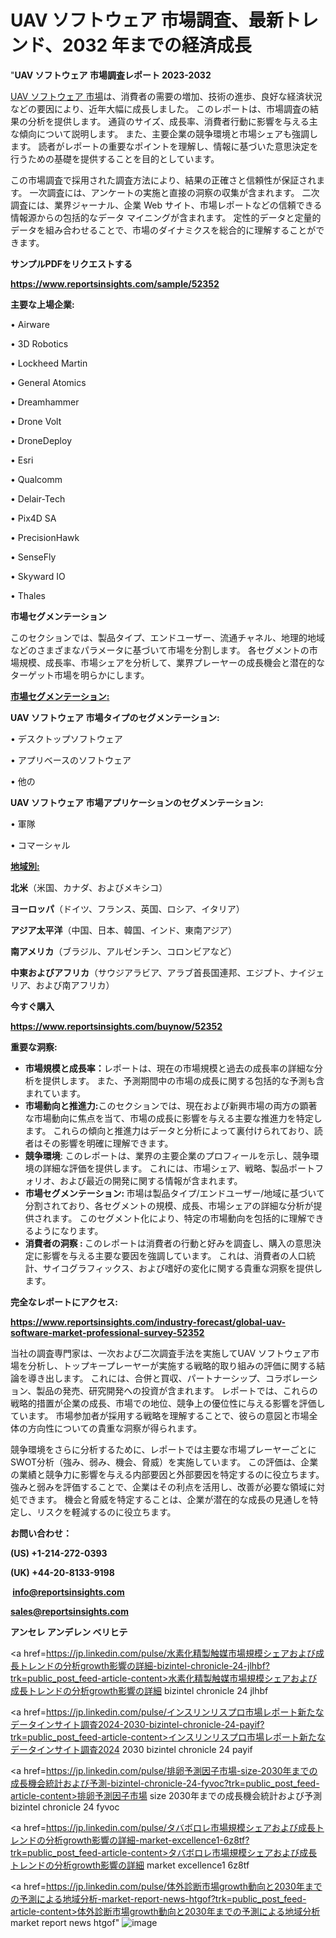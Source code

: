 # UAV ソフトウェア 市場調査、最新トレンド、2032 年までの経済成長

"<strong>UAV ソフトウェア 市場調査レポート 2023-2032</strong>

<a href=https://www.reportsinsights.com/sample/52352>UAV ソフトウェア 市場</a>は、消費者の需要の増加、技術の進歩、良好な経済状況などの要因により、近年大幅に成長しました。 このレポートは、市場調査の結果の分析を提供します。 通貨のサイズ、成長率、消費者行動に影響を与える主な傾向について説明します。 また、主要企業の競争環境と市場シェアも強調します。 読者がレポートの重要なポイントを理解し、情報に基づいた意思決定を行うための基礎を提供することを目的としています。

この市場調査で採用された調査方法により、結果の正確さと信頼性が保証されます。 一次調査には、アンケートの実施と直接の洞察の収集が含まれます。 二次調査には、業界ジャーナル、企業 Web サイト、市場レポートなどの信頼できる情報源からの包括的なデータ マイニングが含まれます。 定性的データと定量的データを組み合わせることで、市場のダイナミクスを総合的に理解することができます。

<strong><b>サンプルPDFをリクエストする</b></strong>

<a href=https://www.reportsinsights.com/sample/52352><strong><u>https://www.reportsinsights.com/sample/52352</u></strong></a>

<strong>主要な上場企業:</strong>

• Airware

• 3D Robotics

• Lockheed Martin

• General Atomics

• Dreamhammer

• Drone Volt

• DroneDeploy

• Esri

• Qualcomm

• Delair-Tech

• Pix4D SA

• PrecisionHawk

• SenseFly

• Skyward IO

• Thales

<strong>市場セグメンテーション</strong>

このセクションでは、製品タイプ、エンドユーザー、流通チャネル、地理的地域などのさまざまなパラメータに基づいて市場を分割します。 各セグメントの市場規模、成長率、市場シェアを分析して、業界プレーヤーの成長機会と潜在的なターゲット市場を明らかにします。

<strong><u>市場セグメンテーション</u></strong><strong><u>:</u></strong>

<strong>UAV ソフトウェア 市場タイプのセグメンテーション:</strong>

• デスクトップソフトウェア

• アプリベースのソフトウェア

• 他の

<strong>UAV ソフトウェア 市場アプリケーションのセグメンテーション:</strong>

• 軍隊

• コマーシャル

<strong><u>地域別</u></strong><strong><u>:</u></strong>

<strong>北米</strong>（米国、カナダ、およびメキシコ）

<strong>ヨーロッパ</strong>（ドイツ、フランス、英国、ロシア、イタリア）

<strong>アジア太平洋</strong>（中国、日本、韓国、インド、東南アジア）

<strong>南アメリカ</strong>（ブラジル、アルゼンチン、コロンビアなど）

<strong>中東およびアフリカ</strong>（サウジアラビア、アラブ首長国連邦、エジプト、ナイジェリア、および南アフリカ）

<strong>今すぐ購入</strong>

<a href=https://www.reportsinsights.com/buynow/52352><strong><u>https://www.reportsinsights.com/buynow/52352</u></strong></a>

<strong>重要な洞察:</strong>
<ul>
  <li><strong>市場規模と成長率：</strong>レポートは、現在の市場規模と過去の成長率の詳細な分析を提供します。 また、予測期間中の市場の成長に関する包括的な予測も含まれています。</li>
  <li><strong>市場動向と推進力:</strong>このセクションでは、現在および新興市場の両方の顕著な市場動向に焦点を当て、市場の成長に影響を与える主要な推進力を特定します。 これらの傾向と推進力はデータと分析によって裏付けられており、読者はその影響を明確に理解できます。</li>
  <li><strong>競争環境</strong>: このレポートは、業界の主要企業のプロフィールを示し、競争環境の詳細な評価を提供します。 これには、市場シェア、戦略、製品ポートフォリオ、および最近の開発に関する情報が含まれます。</li>
  <li><strong>市場セグメンテーション: </strong>市場は製品タイプ/エンドユーザー/地域に基づいて分割されており、各セグメントの規模、成長、市場シェアの詳細な分析が提供されます。 このセグメント化により、特定の市場動向を包括的に理解できるようになります。</li>
  <li><strong>消費者の洞察 : </strong>このレポートは消費者の行動と好みを調査し、購入の意思決定に影響を与える主要な要因を強調しています。 これは、消費者の人口統計、サイコグラフィックス、および嗜好の変化に関する貴重な洞察を提供します。</li>
</ul>
<strong>完全なレポートにアクセス:</strong>

<a href=https://www.reportsinsights.com/industry-forecast/global-uav-software-market-professional-survey-52352><strong><u><b>https://www.reportsinsights.com/industry-forecast/global-uav-software-market-professional-survey-52352</b></u></strong></a>

当社の調査専門家は、一次および二次調査手法を実施してUAV ソフトウェア市場を分析し、トップキープレーヤーが実施する戦略的取り組みの評価に関する結論を導き出します。 これには、合併と買収、パートナーシップ、コラボレーション、製品の発売、研究開発への投資が含まれます。 レポートでは、これらの戦略的措置が企業の成長、市場での地位、競争上の優位性に与える影響を評価しています。 市場参加者が採用する戦略を理解することで、彼らの意図と市場全体の方向性についての貴重な洞察が得られます。

競争環境をさらに分析するために、レポートでは主要な市場プレーヤーごとにSWOT分析（強み、弱み、機会、脅威）を実施しています。 この評価は、企業の業績と競争力に影響を与える内部要因と外部要因を特定するのに役立ちます。 強みと弱みを評価することで、企業はその利点を活用し、改善が必要な領域に対処できます。 機会と脅威を特定することは、企業が潜在的な成長の見通しを特定し、リスクを軽減するのに役立ちます。

<strong>お問い合わせ：</strong>

<strong>(US) +1-214-272-0393</strong>

<strong>(UK) +44-20-8133-9198</strong>

<strong> </strong><a href=info@reportsinsights.com><strong><u>info@reportsinsights.com</u></strong></a>

<a href=sales@reportsinsights.com><strong><u>sales@reportsinsights.com</u></strong></a>

<strong>アンセレ アンデレン ベリヒテ</strong>

<a href=https://jp.linkedin.com/pulse/水素化精製触媒市場規模シェアおよび成長トレンドの分析growth影響の詳細-bizintel-chronicle-24-jlhbf?trk=public_post_feed-article-content>水素化精製触媒市場規模シェアおよび成長トレンドの分析growth影響の詳細 bizintel chronicle 24 jlhbf</a>

<a href=https://jp.linkedin.com/pulse/インスリンリスプロ市場レポート新たなデータインサイト調査2024-2030-bizintel-chronicle-24-payif?trk=public_post_feed-article-content>インスリンリスプロ市場レポート新たなデータインサイト調査2024 2030 bizintel chronicle 24 payif</a>

<a href=https://jp.linkedin.com/pulse/排卵予測因子市場-size-2030年までの成長機会統計および予測-bizintel-chronicle-24-fyvoc?trk=public_post_feed-article-content>排卵予測因子市場 size 2030年までの成長機会統計および予測 bizintel chronicle 24 fyvoc</a>

<a href=https://jp.linkedin.com/pulse/タバボロレ市場規模シェアおよび成長トレンドの分析growth影響の詳細-market-excellence1-6z8tf?trk=public_post_feed-article-content>タバボロレ市場規模シェアおよび成長トレンドの分析growth影響の詳細 market excellence1 6z8tf</a>

<a href=https://jp.linkedin.com/pulse/体外診断市場growth動向と2030年までの予測による地域分析-market-report-news-htgof?trk=public_post_feed-article-content>体外診断市場growth動向と2030年までの予測による地域分析 market report news htgof</a>"
![image](https://github.com/gayatrid12/RIReport/assets/158473851/ea10f876-7542-4883-b6af-4b813d58d211)
